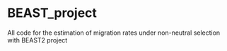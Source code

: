 # BEAST_project
All code for the estimation of migration rates under non-neutral selection with BEAST2 project
